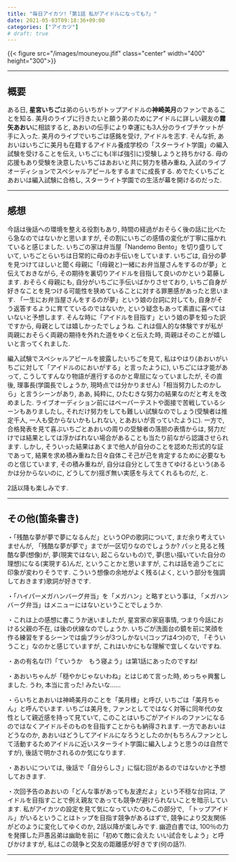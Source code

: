 ```yaml
---
title: "毎日アイカツ!「第1話 私がアイドルになっても?」"
date: 2021-05-03T09:18:36+09:00
categories: ["アイカツ"]
# draft: true
---
```

{{< figure src="/images/mouneyou.jfif" class="center" width="400" height="300">}}

***

## 概要

ある日, **星宮いちご**は弟のらいちがトップアイドルの**神崎美月**のファンであることを知る. 美月のライブに行きたいと願う弟のためにアイドルに詳しい親友の**霧矢あおい**に相談すると, あおいの伝手により幸運にも3人分のライブチケットが手に入った. 美月のライブでいちごは感銘を受け, アイドルを志す. そんな折, あおいはいちごに美月も在籍するアイドル養成学校の「スターライト学園」の編入試験を受けることを伝え, いちごにも(半ば強引に)受験しようと持ちかける. 母の応援もあり受験を決意したいちごはあおいと共に努力を積み重ね, 入試のライブオーディションでスペシャルアピールをするまでに成長する. めでたくいちごとあおいは編入試験に合格し, スターライト学園での生活が幕を開けるのだった.

***

## 感想

今話は後話への環境を整える役割もあり, 時間の経過がおそらく後の話に比べたら急なのではないかと思いますが, その割にいちごの感情の変化が丁寧に描かれていると感じました. いちごの家は弁当屋「Nandemo Bento」を切り盛りしていて, いちごとらいちは日常的に母のお手伝いをしています. いちごは, 自分の夢を見つけてほしいと聞く母親に「(母親と)一緒にお弁当屋さんをするのが夢」と伝えておきながら, その期待を裏切りアイドルを目指して良いのかという葛藤します. おそらく母親にも, 自分がいちごに手伝いばかりさせており, いちご自身が好きなことを見つける可能性を狭めていることに対する罪悪感があったと思います. 「一生にお弁当屋さんをするのが夢」という娘の台詞に対しても, 自身がそう返答するように育てているのではないか, という疑念もあって素直に喜べてはいないと予想します. そんな時に「アイドルを目指す」という娘の夢を知った訳ですから, 母親としては嬉しかったでしょうね. これは個人的な体験ですが私が両親におそらく両親の期待を外れた道をゆくと伝えた時, 両親はそのことが嬉しいと言ってくれました.

編入試験でスペシャルアピールを披露したいちごを見て, 私はやはり(あおいがいちごに対して「アイドルのにおいがする」と言ったように), いちごには才能があって, こうしてすんなり物語が進行するのかと卑屈になっていましたが, その直後, 理事長(学園長でしょうか, 現時点では分かりません)「相当努力したのかしら」と言うシーンがあり, ああ, 純粋に, ひたむきな努力の結果なのだと考えを改めました. ライブオーディション前にはペーパーテストや面接で苦戦しているシーンもありましたし, それだけ努力をしても難しい試験なのでしょう(受験者は推定千人, 一人も受からないかもしれない, とあおいが言っていたように). 一方で, 合格発表を見て喜ぶいちごとあおいの周りの受験者の落胆の表情からは, 努力だけでは結果としては浮かばれない場合があることも当たり前ながら認識させられます. しかし, そういった結果はあくまで他人が自分のことを認めた形式的な証であって, 結果を求め積み重ねた日々自体こそ己が己を肯定するために必要なものと信じています, その積み重ねが, 自分は自分として生きてゆけるという(あるかは分からないのに, どうしてか)揺ぎ無い実感を与えてくれるものだ, と.

2話以降も楽しみです.

***

## その他(箇条書き)

・「残酷な夢が夢で夢になるんだ」というOPの歌詞について, まだ余り考えていませんが, 「残酷な夢が夢で」までが一区切りなのでしょうか? パッと見ると残酷な夢(想像)が, 夢(現実ではない, 起こらないもの)で, 夢(思い描いていた自分の理想)になる(実現する)んだ, ということかと思いますが, これは話を追うごとに印象が変わりそうです. こういう想像の余地がよく残る(よく, という部分を強調しておきます)歌詞が好きです.

・「ハイパーメガハンバーグ弁当」を「メガハン」と略すという事は, 「メガハンバーグ弁当」はメニューにはないということでしょうか.

・これは上の感想に書こうか迷いましたが, 星宮家の家庭事情, つまり今話における父親の不在, は後の伏線なのでしょうか. いちごが洗面台の鏡を前に笑顔を作る練習をするシーンでは歯ブラシが3つしかない(コップは4つ)ので, 「そういうこと」なのかと感じていますが, これはいかにもな理解で宜しくないですね.

・あの有名な(?)「ていうか　もう寝よう」は第1話にあったのですね!

・あおいちゃんが「穏やかじゃないわね」とはじめて言った時, めっちゃ興奮しました. うわ, 本当に言った! みたいな……

・らいちとあおいは神崎美月のことを「美月様」と呼び, いちごは「美月ちゃん」と呼んでいます. いちごは美月を, ファンとしてではなく対等に同年代の女性として親近感を持って見ていて, このことはいちごがアイドルのファンになるのではなくアイドルそのものを目指すことからも納得されます. 一方であおいはどうなのか, あおいはどうしてアイドルになろうとしたのか(もちろんファンとして活動するためアイドルに近いスターライト学園に編入しようと思うのは自然ですが), 後話で明かされるのか気になります.  

・あおいについては, 後話で「自分らしさ」に悩む回があるのではないかと予想しておきます.

・次回予告のあおいの「どんな事があっても友達だよ」という不穏な台詞は, アイドルを目指すことで例え親友であっても競争が避けられないことを暗示しています. 私がアイカツの設定を見て気になっていたのもこの部分で, 「トップアイドル」がいるということはトップを目指す競争があるはずで, 競争により交友関係がどのように変化してゆくのか, 2話以降が楽しみです. 幽遊白書では, 100％の力を発揮した戸愚呂弟は幽助を前に「初めて敵に会えた いい試合をしよう」と呼びかけますが, 私はこの競争と交友の距離感が好きです(何の話?).

***
